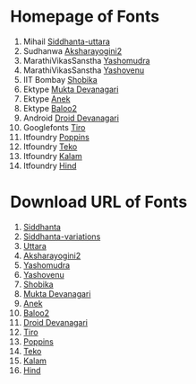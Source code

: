# Homepage of Fonts

1. Mihail [Siddhanta-uttara](https://svayambhava.blogspot.com/p/siddhanta-devanagariunicode-open-type.html)
2. Sudhanwa [Aksharayogini2](http://aksharyogini.sudhanwa.com/aksharyogini2.html)	
3. MarathiVikasSanstha [Yashomudra](https://github.com/RajyaMarathiVikasSanstha/Yashomudra/)
4. MarathiVikasSanstha [Yashovenu](https://github.com/RajyaMarathiVikasSanstha/Yashovenu)
5. IIT Bombay [Shobika](https://github.com/Sandhi-IITBombay/Shobhika)
6. Ektype [Mukta Devanagari](https://github.com/EkType/Mukta/)
7. Ektype [Anek](https://github.com/EkType/Anek)
8. Ektype [Baloo2](https://github.com/EkType/Baloo2)
9. Android [Droid Devanagari](https://android.googlesource.com/)
10. Googlefonts [Tiro](https://github.com/TiroTypeworks/Indigo)
11.  Itfoundry [Poppins](https://github.com/itfoundry/Poppins)
12.  Itfoundry [Teko](https://github.com/itfoundry/teko/)
13.  Itfoundry [Kalam](https://github.com/itfoundry/kalam)
14.  Itfoundry [Hind](https://github.com/itfoundry/hind)


# Download URL of Fonts

1. [Siddhanta](https://drive.google.com/file/d/1wNVglAFdjXVPJvDTCKbCIJfGgUyhIGMF)
2. [Siddhanta-variations](https://drive.google.com/file/d/1PXHMZFmk48KovKMwOgm9B7xAqH0Cd7er)
3. [Uttara](https://drive.google.com/file/d/18HA0dT8190wdud-cmBmECUtgD9U9uHgu)
4. [Aksharayogini2](http://deb.debian.org/debian/pool/main/f/fonts-aksharyogini2/fonts-aksharyogini2_1.0.orig.tar.gz)
5. [Yashomudra](https://github.com/RajyaMarathiVikasSanstha/Yashomudra/releases/download/2.0/Yashomudra_release_2.00.zip)
6. [Yashovenu](https://github.com/RajyaMarathiVikasSanstha/Yashovenu/releases/download/2.01/Yashovenu_release_2.01.zip)
7. [Shobika](https://github.com/Sandhi-IITBombay/Shobhika/releases/download/v1.05/Shobhika-1.05.zip)
8. [Mukta Devanagari](https://github.com/EkType/Mukta/releases/download/2.538/Mukta.Font.Family.2.538.zip)
9. [Anek](https://github.com/EkType/Anek/releases/download/1.000/Ek-Type-Anek-Variable-1.002.zip)
10. [Baloo2](https://github.com/EkType/Baloo2/releases/download/1.640/Baloo2_1.640.zip)
11.  [Droid Devanagari](https://kojipkgs.fedoraproject.org//packages/google-droid-fonts/20200215/19.fc40/src/google-droid-fonts-20200215-19.fc40.src.rpm)
12. [Tiro](https://github.com/TiroTypeworks/Indigo/archive/c5f23cb/Indigo-c5f23cb.tar.gz)
13. [Poppins](https://github.com/itfoundry/Poppins/archive/v4.003/Poppins-v4.003.tar.gz)
14. [Teko](https://github.com/googlefonts/teko/archive/2bf909d/teko-2bf909d.tar.gz)
15. [Kalam](https://github.com/itfoundry/kalam/archive/v2.001/kalam-v2.001.tar.gz)
16. [Hind](https://github.com/itfoundry/hind/archive/v2.000/hind-v2.000.tar.gz)
